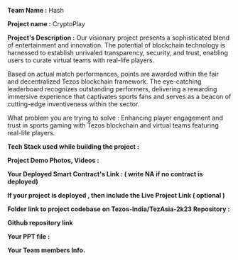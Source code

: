 **Team Name :** Hash

**Project name :** CryptoPlay

**Project's Description :** Our visionary project presents a sophisticated blend of entertainment and innovation. The potential of blockchain technology is harnessed to establish unrivaled transparency, security, and trust, enabling users to curate virtual teams with real-life players.

Based on actual match performances, points are awarded within the fair and decentralized Tezos blockchain framework. 
The eye-catching leaderboard recognizes outstanding performers, delivering a rewarding immersive experience that captivates sports fans and serves as a beacon of cutting-edge inventiveness within the sector.

What problem you are trying to solve : Enhancing player engagement and trust in sports gaming with Tezos blockchain and virtual teams featuring real-life players.

**Tech Stack used while building the project :**

**Project Demo Photos, Videos :**

**Your Deployed Smart Contract's Link : ( write NA if no contract is deployed)**

**If your project is deployed , then include the Live Project Link ( optional )**

**Folder link to project codebase on Tezos-India/TezAsia-2k23 Repository :**

**Github repository link**

**Your PPT file  :** 

**Your Team members Info.**
